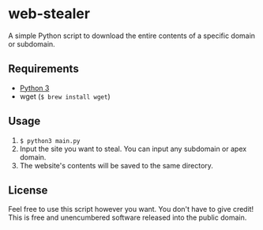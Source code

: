 # web-stealer

A simple Python script to download the entire contents of a specific domain or subdomain.

## Requirements

* [Python 3](https://www.python.org/downloads/)
* wget (`$ brew install wget`)

## Usage

1. `$ python3 main.py`
2. Input the site you want to steal. You can input any subdomain or apex domain.
3. The website's contents will be saved to the same directory.

## License

Feel free to use this script however you want. You don't have to give credit! This is free and unencumbered software released into the public domain.